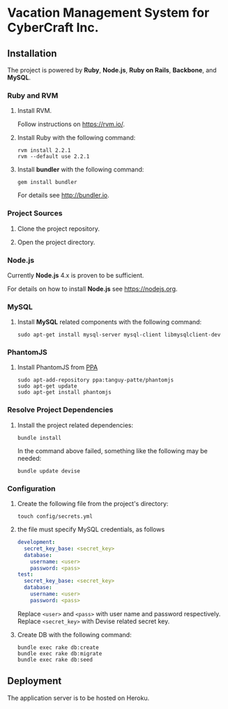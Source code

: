 #   Vacation Management System for CyberCraft Inc.

##  Installation
The project is powered by **Ruby**, **Node.js**, **Ruby on Rails**, **Backbone**, and **MySQL**.


### Ruby and RVM
1.  Install RVM.

    Follow instructions on https://rvm.io/.

2.  Install Ruby with the following command:
    ```
    rvm install 2.2.1
    rvm --default use 2.2.1
    ```

3.  Install **bundler** with the following command:
    ```
    gem install bundler
    ```
    For details see http://bundler.io.


### Project Sources
1.  Clone the project repository.

2.  Open the project directory.


### Node.js
Currently **Node.js** 4.x is proven to be sufficient.

For details on how to install **Node.js** see https://nodejs.org.


### MySQL
1.  Install **MySQL** related components with the following command:
    ```
    sudo apt-get install mysql-server mysql-client libmysqlclient-dev
    ```

### PhantomJS
1.  Install PhantomJS from [PPA](https://launchpad.net/~tanguy-patte/+archive/ubuntu/phantomjs)
    ```
    sudo apt-add-repository ppa:tanguy-patte/phantomjs
    sudo apt-get update
    sudo apt-get install phantomjs
    ```


### Resolve Project Dependencies
1.  Install the project related dependencies:
    ```
    bundle install
    ```
    In the command above failed, something like the following may be needed:
    ```
    bundle update devise
    ```

### Configuration
1.  Create the following file from the project's directory:
    ```
    touch config/secrets.yml
    ```

2.  the file must specify MySQL credentials, as follows
    ```yaml
    development:
      secret_key_base: <secret_key>
      database:
        username: <user>
        password: <pass>
    test:
      secret_key_base: <secret_key>
      database:
        username: <user>
        password: <pass>
    ```
    Replace `<user>` and `<pass>` with user name and password respectively.
    Replace `<secret_key>` with Devise related secret key.

3.  Create DB with the following command:
    ```
    bundle exec rake db:create
    bundle exec rake db:migrate
    bundle exec rake db:seed
    ```

##  Deployment
The application server is to be hosted on Heroku.
